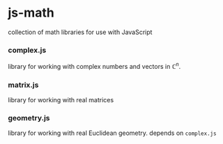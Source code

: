 # js-math

collection of math libraries for use with JavaScript

### complex.js

library for working with complex numbers and vectors in $\mathbb{C}^n$.

### matrix.js

library for working with real matrices

### geometry.js

library for working with real Euclidean geometry. depends on `complex.js`
